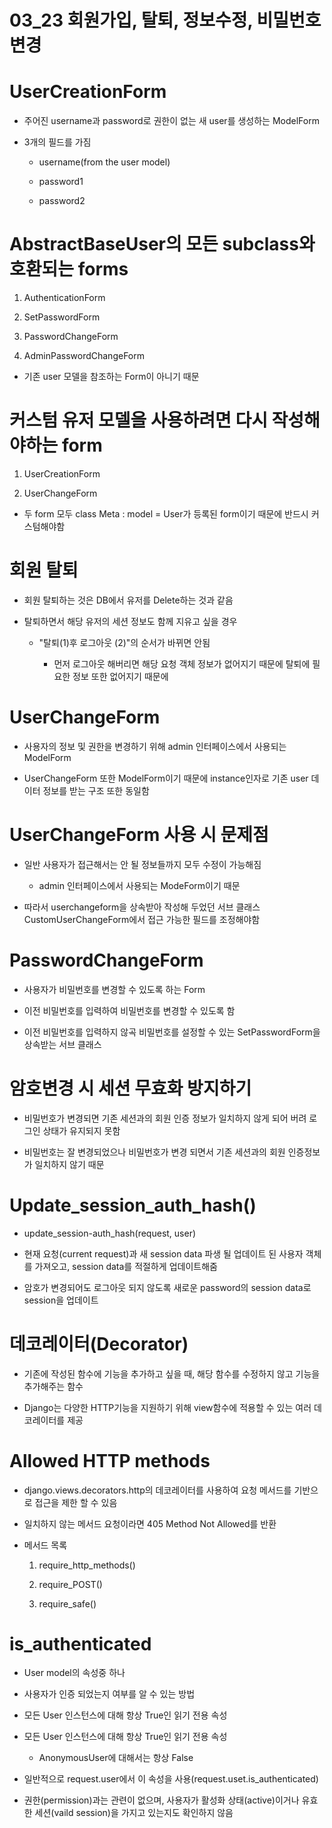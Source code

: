 # 03_23 회원가입, 탈퇴, 정보수정, 비밀번호 변경



# UserCreationForm

- 주어진 username과 password로 권한이 없는 새 user를 생성하는 ModelForm

- 3개의 필드를 가짐
  
  - username(from the user model)
  
  - password1
  
  - password2



# AbstractBaseUser의 모든 subclass와 호환되는 forms

1. AuthenticationForm

2. SetPasswordForm

3. PasswordChangeForm

4. AdminPasswordChangeForm
- 기존 user 모델을 참조하는 Form이 아니기 때문




# 커스텀 유저 모델을 사용하려면 다시 작성해야하는 form

1. UserCreationForm

2. UserChangeForm
- 두 form 모두 class Meta : model = User가 등록된 form이기 때문에 반드시 커스텀해야함



# 회원 탈퇴

- 회원 탈퇴하는 것은 DB에서 유저를 Delete하는 것과 같음

- 탈퇴하면서 해당 유저의 세션 정보도 함께 지유고 싶을 경우
  
  - "탈퇴(1)후 로그아웃 (2)"의 순서가 바뀌면 안됨
    
    - 먼저 로그아웃 해버리면 해당 요청 객체 정보가 없어지기 때문에 탈퇴에 필요한 정보 또한 없어지기 때문에





# UserChangeForm

- 사용자의 정보 및 권한을 변경하기 위해 admin 인터페이스에서 사용되는 ModelForm

- UserChangeForm 또한 ModelForm이기 때문에 instance인자로 기존 user 데이터 정보를 받는 구조 또한 동일함



# UserChangeForm 사용 시 문제점

- 일반 사용자가 접근해서는 안 될 정보들까지 모두 수정이 가능해짐
  
  - admin 인터페이스에서 사용되는 ModeForm이기 때문

- 따라서 userchangeform을 상속받아 작성해 두었던 서브 클래스 CustomUserChangeForm에서 접근 가능한 필드를 조정해야함



# PasswordChangeForm

- 사용자가 비밀번호를 변경할 수 있도록 하는 Form

- 이전 비밀번호를 입력하여 비밀번호를 변경할 수 있도록 함

- 이전 비밀번호를 입력하지 않곡 비밀번호를 설정할 수 있는 SetPasswordForm을 상속받는 서브 클래스 



# 암호변경 시 세션 무효화 방지하기

- 비밀번호가 변경되면 기존 세션과의 회원 인증 정보가 일치하지 않게 되어 버려 로그인 상태가 유지되지 못함

- 비밀번호는 잘 변경되었으나 비밀번호가 변경 되면서 기존 세션과의 회원 인증정보가 일치하지 않기 때문



# Update_session_auth_hash()

- update_session-auth_hash(request, user)

- 현재 요청(current request)과 새 session data 파생 될 업데이트 된 사용자 객체를 가져오고, session data를 적절하게 업데이트해줌

- 암호가 변경되어도 로그아웃 되지 않도록 새로운 password의 session data로 session을 업데이트



# 데코레이터(Decorator)

- 기존에 작성된 함수에 기능을 추가하고 싶을 때, 해당 함수를 수정하지 않고 기능을 추가해주는 함수

- Django는 다양한 HTTP기능을 지원하기 위해 view함수에 적용할 수 있는 여러 데코레이터를 제공



# Allowed HTTP methods

- django.views.decorators.http의 데코레이터를 사용하여 요청 메서드를 기반으로 접근을 제한 할 수 있음

- 일치하지 않는 메서드 요청이라면 405 Method Not Allowed를 반환

- 메서드 목록
  
  1. require_http_methods()
  
  2. require_POST()
  
  3. require_safe()



# is_authenticated

- User model의 속성중 하나

- 사용자가 인증 되었는지 여부를 알 수 있는 방법

- 모든 User 인스턴스에 대해 항상 True인 읽기 전용 속성

- 모든 User 인스턴스에 대해 항상 True인 읽기 전용 속성
  
  - AnonymousUser에 대해서는 항상 False

- 일반적으로 request.user에서 이 속성을 사용(request.uset.is_authenticated)

- 권한(permission)과는 관련이 없으며, 사용자가 활성화 상태(active)이거나 유효한 세션(vaild session)을 가지고 있는지도 확인하지 않음


